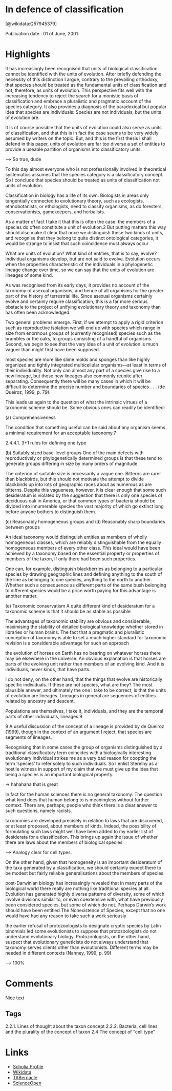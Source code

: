 
In defence of classification
============================
  
  [@wikidata:Q57945379]  
  
Publication date : 01 of June, 2001  

# Highlights

It has increasingly been recognised that units of biological classification cannot be
identified with the units of evolution. After briefly defending the necessity of this
distinction I argue, contrary to the prevailing orthodoxy, that species should be treated
as the fundamental units of classification and not, therefore, as units of evolution.
This perspective fits well with the increasing tendency to reject the search for a monistic basis of classification and embrace a pluralistic and pragmatic account of the
species category. It also provides a diagnosis of the paradoxical but popular idea that
species are individuals: Species are not individuals, but the units of evolution are.


It is of course possible that the units of evolution could also serve as units of
classification, and that this is in fact the case seems to be very widely assumed by writers on the topic. But, and this is the first thesis I shall defend in this paper, units of evolution are far too diverse a set of entities to provide a useable partition of organisms into classificatory units.

--> So true, dude

To this day almost everyone who is not professionally involved in theoretical systematics assumes that the species category is a classificatory concept. So I conclude that species should be treated as units of classification not units of evolution.


Classification in biology has a life of its own. Biologists in areas only tangentially connected to evolutionary
theory, such as ecologists, ethnobotanists, or ethologists, need to classify organisms, as do foresters, conservationists, gamekeepers, and herbalists.


As a matter of fact I take it that this is often the
case: the members of a species do often constitute a unit of evolution.2 But putting
matters this way should also make it clear that once we distinguish these two kinds
of units, and recognise that they belong to quite distinct ontological categories, it
would be strange to insist that such coincidence must always occur


What are units of evolution? What kind of entities, that is to say, evolve? Individual organisms develop, but are not said to evolve. Evolution occurs when the
properties characteristic of the individuals in a phylogenetic lineage change over
time, so we can say that the units of evolution are lineages of some kind.


As was recognised from its early days, it provides no account of the taxonomy of asexual organisms, and hence of all organisms for the greater part of
the history of terrestrial life. Since asexual organisms certainly evolve and certainly require classification, this is a far more serious obstacle to the project of unifying evolutionary theory and taxonomy than has often been acknowledged.


Two general problems emerge. First, if we attempt to apply a rigid criterion
such as reproductive isolation we will end up with species which range in size
from enormous groups of (currently recognised) species such as the brambles or
the oaks, to groups consisting of a handful of organisms. Second, we begin to see
that the very idea of a unit of evolution is much vaguer than might first have been supposed.

most species are more like slime molds and sponges than like highly organized and
tightly integrated multicellular organisms—at least in terms of their individuality. Not only can almost any part of a species give rise to a new lineage, but those new lineages also commonly reunite after separating. Consequently there will be many cases in which it will be difficult to determine the precise number and boundaries of species . . . (de Queiroz, 1999, p. 79).

 This leads us again to the question of what the intrinsic virtues of a taxonomic scheme should be. Some obvious ones can readily be identified:

(a) Comprehensiveness

The condition that something useful can be said
about any organism seems a minimal requirement for an acceptable taxonomy.7

2.4.4.1. 3+1 rules for defining one type

(b) Suitably sized base-level groups
One of the main defects with reproductively or phylogenetically determined
groups is that these tend to generate groups differing in size by many orders of
magnitude. 

The criterion of suitable size is necessarily a vague one. Bitterns are rarer than blackbirds, but this should not motivate the attempt to divide blackbirds up into lots of geographic races about as numerous as are bitterns. Despite this vagueness, however, it is clear enough that some such desideratum is violated by the suggestion that there is only one species of deciduous oak in America, or that common types of bacteria should be divided into innumerable species the vast majority of which go extinct long before anyone bothers to distinguish them.

(c) Reasonably homogeneous groups
and
(d) Reasonably sharp boundaries between groups


An ideal taxonomy would distinguish entities as members of wholly homogeneous classes, which are reliably distinguishable
from the equally homogeneous members of every other class. This ideal would
have been achieved by a taxonomy based on the essential property or properties
of members of the taxon, if only there had been such properties. 

One can, for example, distinguish
blackberries as belonging to a particular species by drawing geographic lines and
defining anything to the south of the line as belonging to one species, anything to
the north to another. Whether such a consequence as different parts of the same
bush belonging to different species would be a price worth paying for this advantage is another matter.

(e) Taxonomic conservatism
A quite different kind of desideratum for a taxonomic scheme is that it should
be as stable as possible

The advantages of
taxonomic stability are obvious and considerable, maximising the stability of
detailed biological knowledge whether stored in libraries or human brains. The fact
that a pragmatic and pluralistic conception of taxonomy is able to set a much higher
standard for taxonomic revision is a considerable advantage for such an approach

 the evolution of horses on Earth has no bearing on whatever horses there may be elsewhere in the universe. An obvious explanation is that horses are parts of the evolving unit rather than members of an evolving kind. And it is individuals, never kinds, that have parts.

 I do not deny, on the other hand, that the things that
evolve are historically specific individuals. If these are not species, what are they?
The most plausible answer, and ultimately the one I take to be correct, is that the units of evolution are lineages. Lineages in general are sequences of entities related by ancestry and descent.

Populations are themselves, I take it, individuals, and they are the temporal parts of other individuals, lineages.9

9 A useful discussion of the concept of a lineage is provided by de Queiroz (1999), though in the
context of an argument I reject, that species are segments of lineages.

Recognising that in some cases the group of organisms distinguished by a traditional classificatory term coincides with a biologically interesting evolutionary
individual strikes me as a very bad reason for coopting the term ‘species’ to refer
solely to such individuals. So I enlist Sterelny as a hostile witness in support of
my claim that we must give up the idea that being a species is an important biological property.

-> hahahaha that is great

In fact for the human sciences there is no general taxonomy.
The question what kind does that human belong to is meaningless without further
context. There are, perhaps, people who think there is a clear answer to such questions, namely racists.

taxonomies are developed precisely in relation to laws that are discovered, or at
least proposed, about members of kinds. Indeed, the possibility of formulating such
laws might well have been added to my earlier list of desiderata for a classification.
This brings up again the issue of whether there are laws about the members of
biological species

--> Analogy clear for cell types.

On the other hand, given that homogeneity is an important
desideratum of the taxa generated by a classification, we should certainly expect
there to be modest but fairly reliable generalisations about the members of species.

post-Darwinian biology
has increasingly revealed that in many parts of the biological world there really
are nothing like traditional species at all. Evolution has generated highly diverse
patterns of diversity, some of which involve divisions similar to, or even coextensive with, what have previously been considered species, but some of which do
not. Perhaps Darwin’s work should have been entitled The Nonexistence of Species,
except that no one would have had any reason to take such a work seriously

the earlier refusal of protozoologists to designate cryptic species by Latin binomials led some evolutionists to suppose that protozoologists do not understand evolutionary biology. Protozoologists, on the other hand, suspect that evolutionary geneticists do not always understand that taxonomy serves clients other than evolutionists. Different terms may be needed in different contexts (Nanney, 1999, p. 99)

--> 100%

# Comments
Nice text
## Tags
2.2.1. Lines of thought about the taxon concept
2.2.2. Bacteria, cell lines and the plurality of the concept of taxon
2.4 The concept of "cell type"

# Links
  
 * [Scholia Profile](https://scholia.toolforge.org/work/Q57945379)  
 * [Wikidata](https://www.wikidata.org/wiki/Q57945379)  
 * [TABernacle](https://tabernacle.toolforge.org/?#/tab/manual/Q57945379/P921%3BP4510)  
 * [ScienceOpen](https://www.scienceopen.com/search#('v'~3_'id'~''_'isExactMatch'~true_'context'~null_'kind'~77_'order'~0_'orderLowestFirst'~false_'query'~'In%20defence%20of%20classification'_'filters'~!*_'hideOthers'~false))  
